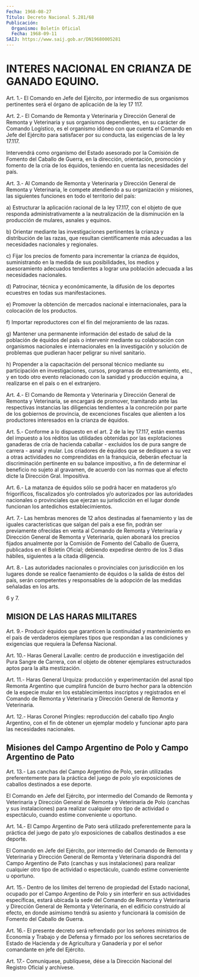 ```yaml
---
Fecha: 1968-08-27
Título: Decreto Nacional 5.281/68
Publicación:
  Organismo: Boletín Oficial
  Fecha: 1968-09-11
SAIJ: https://www.saij.gob.ar/DN19680005281
---
```

# INTERES NACIONAL EN CRIANZA DE GANADO EQUINO.

<a id="1"></a>
Art. 1.- El Comando en Jefe del Ejército, por intermedio de sus organismos  pertinentes  será  el órgano de aplicación de la ley 17 117.

<a id="2"></a>
Art.  2.-  El  Comando  de  Remonta  y Veterinaria y Dirección General de Remonta y Veterinaria y sus organismos  dependientes, en su  carácter de Comando Logístico, es el organismo idóneo  con  que cuenta  el  Comando  en  Jefe  del  Ejército para satisfacer por su conducta, las exigencias de la ley 17.117.

Intervendrá como organismo del Estado  asesorado por la Comisión de Fomento  del  Caballo  de  Guerra,  en  la dirección,  orientación, promoción y fomento de la cría de los équidos,  teniendo  en cuenta las necesidades del país.

<a id="3"></a>
Art.  3.-  Al  Comando  de  Remonta  y Veterinaria y Dirección General  de  Remonta  y  Veterinaria, le compete  atendiendo  a  su organización  y  misiones, las  siguientes  funciones  en  todo  el territorio del país:

a) Estructurar la  aplicación  racional  de  la  ley 17.117, con el objeto  de que responda administrativamente a la neutralización  de la disminución  en  la  producción  de  mulares, asnales y equinos.

b) Orientar mediante las investigaciones  pertinentes  la crianza y distribución  de  las  razas,  que  resultan  científicamente   más adecuadas    a   las  necesidades  nacionales  y  regionales.

c) Fijar los precios  de  fomento  para  incrementar  la crianza de équidos,  suministrando  en  la  medida  de sus posibilidades,  los medios y asesoramiento adecuados tendientes  a lograr una población adecuada a las necesidades nacionales.

d)  Patrocinar,  técnica  y  económicamente,  la  difusión  de  los deportes ecuestres en todas sus manifestaciones.

e)  Promover  la  obtención de mercados nacional e internacionales, para la colocación de los productos.

f) Importar reproductores  con  el  fin  del  mejoramiento  de  las razas.

g)  Mantener  una  permanente información del estado de salud de la población de équidos del país o intervenir mediante su colaboración con organismos  nacionales  e  internacionales  en  la investigación  y  solución de problemas que pudieran hacer peligrar su nivel sanitario.

h) Propender a la capacitación  del  personal  técnico  mediante su participación en investigaciones, cursos, programas de entrenamiento,  etc.,  y  en  todo  otro evento relacionado con  la sanidad  y producción equina, a realizarse  en  el  país  o  en  el extranjero.

<a id="4"></a>
Art.  4.-  El  Comando  de  Remonta  y Veterinaria y Dirección General  de  Remonta  y  Veterinaria,  se  encargará  de  promover, tramitando   ante  las  respectivas  instancias  las    diligencias tendientes  a    la  concreción  por  parte  de  los  gobiernos  de provincia, de excenciones  fiscales  que alienten a los productores interesados en la crianza de équidos.

<a id="5"></a>
Art. 5.- Conforme a lo dispuesto en el art. 2 de la ley 17.117, están  exentas  del impuesto a los réditos las utilidades obtenidas por las explotaciones  ganaderas  de  cría  de  hacienda caballar - excluidos  los  de  pura  sangre  de carrera - asnal y  mular.  Los criadores de équidos que se dediquen  a  su vez a otras actividades no comprendidas en la franquicia, deberán efectuar la discriminación  pertinente  en  su  balance impositivo,  a  fin  de determinar el beneficio no sujeto al  gravamen,  de acuerdo con las normas    que  al  efecto  dicte  la  Dirección  Gral.  Impositiva.

<a id="6"></a>
Art. 6.- La matanza de équidos sólo se podrá hacer en mataderos y/o  frigoríficos, fiscalizados y/o controlados y/o autorizados por las  autoridades    nacionales    o  provinciales  que  ejerzan  su jurisdicción en el lugar donde funcionan los antedichos establecimientos.

<a id="7"></a>
Art.  7.-  Las  hembras  menores  de  12  años  destinadas  al faenamiento  y las de iguales características que salgan del país a ese fin, podrán  ser  previamente  ofrecidas en venta al Comando de Remonta y Veterinaria y Dirección General de Remonta y Veterinaria, quien abonará los precios  fijados  anualmente  por la Comisión  de  Fomento  del  Caballo  de  Guerra,  publicados  en el Boletín  Oficial;  debiendo expedirse dentro de los 3 días hábiles, siguientes a la citada diligencia.

<a id="8"></a>
Art.  8.-  Las  autoridades  nacionales  o  provinciales  con jurisdicción  en  los  lugares  donde  se  realice  faenamiento  de équidos  o  la  salida  de  éstos  del  país,  serán  competentes y responsables de la adopción de las medidas señaladas en  los  arts.

6 y 7.

## MISION DE LAS HARAS MILITARES

<a id="9"></a>
Art.  9.-  Producir  équidos  que  garanticen la continuidad y mantenimiento  en  el  país  de  verdaderos  ejemplares  tipos  que respondan  a las condiciones y exigencias que requiera  la  Defensa Nacional.

<a id="10"></a>
Art.  10.-  Haras  General  Lavalle:  centro  de  producción e investigación del Pura Sangre de Carrera, con el objeto  de obtener ejemplares    estructurados    aptos   para  la  alta  mestización.

<a id="11"></a>
Art.  11.- Haras General Urquiza: producción y experimentación del asnal tipo  Remonta  Argentino  que  cumplirá  función de burro hechor para la obtención de la especie mular en los establecimientos inscriptos y registrados en el Comando  de Remonta y  Veterinaria  y  Dirección  General  de  Remonta  y  Veterinaria.

<a id="12"></a>
Art. 12.- Haras Coronel Pringles: reproducción del caballo tipo Anglo  Argentino,  con  el  fin  de  obtener  un  ejemplar modelo y funcionar apto para las necesidades nacionales.

## Misiones  del  Campo  Argentino  de  Polo y Campo Argentino de Pato

<a id="13"></a>
Art.  13.-  Las  canchas  del  Campo  Argentino de Polo, serán utilizadas preferentemente para la práctica  del  juego de polo y/o exposiciones de caballos destinados a ese deporte.

El  Comando  en  Jefe del Ejército, por intermedio del  Comando  de Remonta y Veterinaria  y Dirección General de Remonta y Veterinaria de Polo (canchas y sus instalaciones)  para realizar cualquier otro tipo  de  actividad  o  espectáculo, cuando  estime  conveniente  u oportuno.

<a id="14"></a>
Art. 14.- El Campo Argentino de Pato será utilizado preferentemente para la práctica del juego de pato y/o exposiciones de caballos destinados a ese deporte.

El  Comando  en  Jefe  del  Ejército, por intermedio del Comando de Remonta y Veterinaria y Dirección  General de Remonta y Veterinaria dispondrá del Campo Argentino de Pato (canchas y sus instalaciones) para realizar cualquier  otro  tipo  de  actividad o espectáculo, cuando estime conveniente u oportuno.

<a id="15"></a>
Art.  15.-  Dentro de los límites del terreno de propiedad del Estado nacional, ocupado  por  el  Campo  Argentino  de  Polo y sin interferir en sus actividades específicas, estará ubicada  la  sede del  Comando  de  Remonta  y  Veterinaria  y  Dirección  General de Remonta  y  Veterinaria,  en  el edificio construido al efecto,  en donde  asimismo  tendrá su asiento  y  funcionará  la  comisión  de Fomento del Caballo de Guerra.

<a id="16"></a>
Art.  16.- El presente decreto será refrendado por los señores ministros de  Economía  y  Trabajo  y  de Defensa y firmado por los señores  secretarios  de  Estado de Hacienda  y  de  Agricultura  y Ganadería  y  por  el  señor  comandante   en  jefe  del  Ejército.

<a id="17"></a>
Art. 17.- Comuníquese, publíquese, dése a la Dirección Nacional del Registro Oficial y archívese.